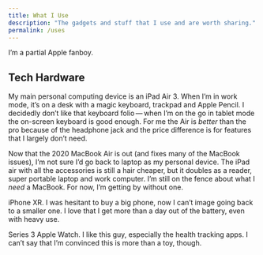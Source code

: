```yaml
---
title: What I Use
description: "The gadgets and stuff that I use and are worth sharing." 
permalink: /uses
--- 
```


I’m a partial Apple fanboy.  

## Tech Hardware 

My main personal computing device is an iPad Air 3. When I’m in work mode, it’s on a desk with a magic keyboard, trackpad and Apple Pencil. I decidedly don’t like that keyboard folio&thinsp;—&thinsp;when I’m on the go in tablet mode the on-screen keyboard is good enough. For me the Air is *better* than the pro because of the headphone jack and the price difference is for features that I largely don’t need.  

Now that the 2020 MacBook Air is out (and fixes many of the MacBook issues), I’m not sure I’d go back to laptop as my personal device. The iPad air with all the accessories is still a hair cheaper, but it doubles as a reader, super portable laptop and work computer. I’m still on the fence about what I *need* a MacBook. For now, I’m getting by without one. 

iPhone XR. I was hesitant to buy a big phone, now I can’t image going back to a smaller one. I love that I get more than a day out of the battery, even with heavy use. 

Series 3 Apple Watch. I like this guy, especially the health tracking apps. I can’t say that I’m convinced this is more than a toy, though.